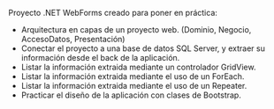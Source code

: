 Proyecto .NET WebForms creado para poner en práctica:
- Arquitectura en capas de un proyecto web. (Dominio, Negocio, AccesoDatos, Presentación)
- Conectar el proyecto a una base de datos SQL Server, y extraer su información desde el back de la aplicación.
- Listar la información extraida mediante un controlador GridView.
- Listar la información extraida mediante el uso de un ForEach.
- Listar la información extraida mediante el uso de un Repeater.
- Practicar el diseño de la aplicación con clases de Bootstrap.
